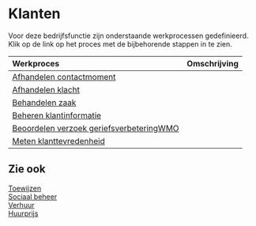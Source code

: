 # Klanten

Voor deze bedrijfsfunctie zijn onderstaande werkprocessen gedefinieerd. Klik op de link op het proces met de bijbehorende stappen in te zien.

Werkproces | Omschrijving
:--- | :---
[Afhandelen contactmoment](afhandelen-contactmoment/) | 
[Afhandelen klacht](afhandelen-klacht/) | 
[Behandelen zaak](behandelen-zaak/) | 
[Beheren klantinformatie](beheren-klantinformatie/) | 
[Beoordelen verzoek geriefsverbeteringWMO](beoordelen-verzoek-geriefsverbeteringWMO/) | 
[Meten klanttevredenheid](meten-klanttevredenheid/) | 

## Zie ook

[Toewijzen](../toewijzen/)  
[Sociaal beheer](../sociaal-beheer/)  
[Verhuur](../uitvoeren-ontwikkelproject/)  
[Huurprijs](../uitvoeren-ontwikkelproject/)
